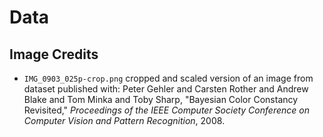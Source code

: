 Data
====

Image Credits
-------------

* `IMG_0903_025p-crop.png` cropped and scaled version of an image from dataset published with: Peter Gehler and Carsten
  Rother and Andrew Blake and Tom Minka and Toby Sharp, "Bayesian Color Constancy Revisited,"
  _Proceedings of the IEEE Computer Society Conference on Computer Vision and Pattern Recognition_, 2008.